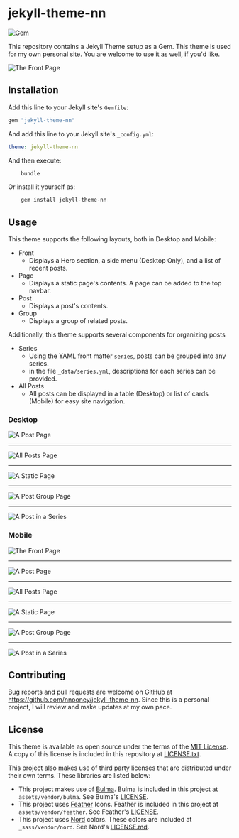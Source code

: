 # jekyll-theme-nn

[![Gem](https://img.shields.io/gem/v/jekyll-theme-nn.svg)](https://rubygems.org/gems/jekyll-theme-nn)

This repository contains a Jekyll Theme setup as a Gem. This theme
is used for my own personal site. You are welcome to use it as
well, if you'd like.

![The Front Page](docs/front-desktop-sm.png?raw=true "Front Page Desktop")

## Installation

Add this line to your Jekyll site's `Gemfile`:

```ruby
gem "jekyll-theme-nn"
```

And add this line to your Jekyll site's `_config.yml`:

```yaml
theme: jekyll-theme-nn
```

And then execute:

```sh
    bundle
```

Or install it yourself as:

```sh
    gem install jekyll-theme-nn
```

## Usage

This theme supports the following layouts, both in Desktop and Mobile:

- Front
  - Displays a Hero section, a side menu (Desktop Only), and a list of recent
    posts.
- Page
  - Displays a static page's contents. A page can be added to the top navbar.
- Post
  - Displays a post's contents.
- Group
  - Displays a group of related posts.

Additionally, this theme supports several components for organizing posts

- Series
  - Using the YAML front matter `series`, posts can be grouped into any series.
  - in the file `_data/series.yml`, descriptions for each series can be
    provided.
- All Posts
  - All posts can be displayed in a table (Desktop) or list of cards (Mobile)
    for easy site navigation.

### Desktop

![A Post Page](docs/post-desktop-sm.png?raw=true "Post Desktop")

---

![All Posts Page](docs/all-posts-desktop-sm.png?raw=true "All Posts Desktop")

---

![A Static Page](docs/page-desktop-sm.png?raw=true "Page Desktop")

---

![A Post Group Page](docs/group-desktop-sm.png?raw=true "Post Group Desktop")

---

![A Post in a Series](docs/series-desktop-sm.png?raw=true "Series Desktop")

### Mobile

![The Front Page](docs/front-mobile-sm.png?raw=true "Front Page Mobile")

---

![A Post Page](docs/post-mobile-sm.png?raw=true "Post Mobile")

---

![All Posts Page](docs/all-posts-mobile-sm.png?raw=true "All Posts Mobile")

---

![A Static Page](docs/page-mobile-sm.png?raw=true "Page Mobile")

---

![A Post Group Page](docs/group-mobile-sm.png?raw=true "Post Group Mobile")

---

![A Post in a Series](docs/series-mobile-sm.png?raw=true "Series Mobile")

## Contributing

Bug reports and pull requests are welcome on GitHub at
https://github.com/nnooney/jekyll-theme-nn. Since this is a personal project, I
will review and make updates at my own pace.

## License

This theme is available as open source under the terms of the
[MIT License](https://opensource.org/licenses/MIT). A copy of this license is
included in this repository at [LICENSE.txt](LICENSE.txt).

This project also makes use of third party licenses that are distributed under
their own terms. These libraries are listed below:

- This project makes use of [Bulma](https://bulma.io). Bulma is included in this
  project at `assets/vendor/bulma`. See Bulma's
  [LICENSE](assets/vendor/bulma/LICENSE).
- This project uses [Feather](https://feathericons.com/) Icons. Feather is
  included in this project at `assets/vendor/feather`. See Feather's
  [LICENSE](assets/vendor/feather/LICENSE).
- This project uses [Nord](https://arcticicestudio.github.io/nord/) colors.
  These colors are included at `_sass/vendor/nord`. See Nord's
  [LICENSE.md](_sass/vendor/nord/LICENSE.md).
